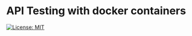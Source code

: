 # API Testing with docker containers
[![License: MIT](https://img.shields.io/badge/License-MIT-blue.svg)](LICENSE)
